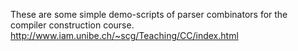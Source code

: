 These are some simple demo-scripts of parser combinators for the compiler construction course.
http://www.iam.unibe.ch/~scg/Teaching/CC/index.html